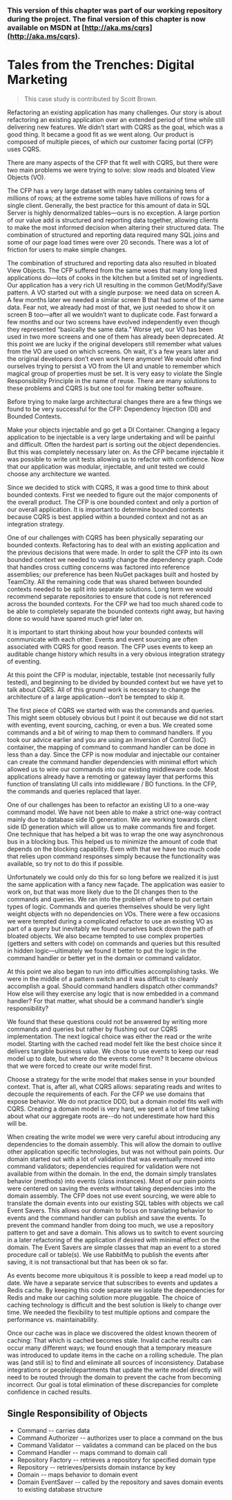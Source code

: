 ### This version of this chapter was part of our working repository during the project. The final version of this chapter is now available on MSDN at [http://aka.ms/cqrs](http://aka.ms/cqrs).

# Tales from the Trenches:  Digital Marketing 

> This case study is contributed by Scott Brown.

Refactoring an existing application has many challenges. Our story is about refactoring an existing application over an extended period of time while still delivering new features. We didn’t start with CQRS as the goal, which was a good thing. It became a good fit as we went along. Our product is composed of multiple pieces, of which our customer facing portal (CFP) uses CQRS.

There are many aspects of the CFP that fit well with CQRS, but there were two main problems we were trying to solve: slow reads and bloated View Objects (VO).
 
The CFP has a very large dataset with many tables containing tens of millions of rows; at the extreme some tables have millions of rows for a single client. Generally, the best practice for this amount of data in SQL Server is highly denormalized tables—ours is no exception. A large portion of our value add is structured and reporting data together, allowing clients to make the most informed decision when altering their structured data. The combination of structured and reporting data required many SQL joins and some of our page load times were over 20 seconds. There was a lot of friction for users to make simple changes.

The combination of structured and reporting data also resulted in bloated View Objects. The CFP suffered from the same woes that many long lived applications do—lots of cooks in the kitchen but a limited set of ingredients. Our application has a very rich UI resulting in the common Get/Modify/Save pattern. A VO started out with a single purpose: we need data on screen A. A few months later we needed a similar screen B that had some of the same data. Fear not, we already had most of that, we just needed to show it on screen B too—after all we wouldn’t want to duplicate code. Fast forward a few months and our two screens have evolved independently even though they represented “basically the same data.” Worse yet, our VO has been used in two more screens and one of them has already been deprecated. At this point we are lucky if the original developers still remember what values from the VO are used on which screens. Oh wait, it's a few years later and the original developers don’t even work here anymore! We would often find ourselves trying to persist a VO from the UI and unable to remember which magical group of properties must be set. It is very easy to violate the Single Responsibility Principle in the name of reuse. There are many solutions to these problems and CQRS is but one tool for making better software. 

Before trying to make large architectural changes there are a few things we found to be very successful for the CFP: Dependency Injection (DI) and Bounded Contexts.

Make your objects injectable and go get a DI Container. Changing a legacy application to be injectable is a very large undertaking and will be painful and difficult. Often the hardest part is sorting out the object dependencies. But this was completely necessary later on. As the CFP became injectable it was possible to write unit tests allowing us to refactor with confidence. Now that our application was modular, injectable, and unit tested we could choose any architecture we wanted.

Since we decided to stick with CQRS, it was a good time to think about bounded contexts. First we needed to figure out the major components of the overall product. The CFP is one bounded context and only a portion of our overall application. It is important to determine bounded contexts because CQRS is best applied within a bounded context and not as an integration strategy.

One of our challenges with CQRS has been physically separating our bounded contexts. Refactoring has to deal with an existing application and the previous decisions that were made. In order to split the CFP into its own bounded context we needed to vastly change the dependency graph. Code that handles cross cutting concerns was factored into reference assemblies; our preference has been NuGet packages built and hosted by TeamCity. All the remaining code that was shared between bounded contexts needed to be split into separate solutions. Long term we would recommend separate repositories to ensure that code is not referenced across the bounded contexts. For the CFP we had too much shared code to be able to completely separate the bounded contexts right away, but having done so would have spared much grief later on.

It is important to start thinking about how your bounded contexts will communicate with each other. Events and event sourcing are often associated with CQRS for good reason. The CFP uses events to keep an auditable change history which results in a very obvious integration strategy of eventing.

At this point the CFP is modular, injectable, testable (not necessarily fully tested), and beginning to be divided by bounded context but we have yet to talk about CQRS. All of this ground work is necessary to change the architecture of a large application--don’t be tempted to skip it.

The first piece of CQRS we started with was the commands and queries. This might seem obtusely obvious but I point it out because we did not start with eventing, event sourcing, caching, or even a bus. We created some commands and a bit of wiring to map them to command handlers. If you took our advice earlier and you are using an Inversion of Control (IoC) container, the mapping of command to command handler can be done in less than a day. Since the CFP is now modular and injectable our container can create the command handler dependencies with minimal effort which allowed us to wire our commands into our existing middleware code. Most applications already have a remoting or gateway layer that performs this function of translating UI calls into middleware / BO functions. In the CFP, the commands and queries replaced that layer.

One of our challenges has been to refactor an existing UI to a one-way command model. We have not been able to make a strict one-way contract mainly due to database side ID generation. We are working towards client side ID generation which will allow us to make commands fire and forget. One technique that has helped a bit was to wrap the one way asynchronous bus in a blocking bus. This helped us to minimize the amount of code that depends on the blocking capability. Even with that we have too much code that relies upon command responses simply because the functionality was available, so try not to do this if possible. 

Unfortunately we could only do this for so long before we realized it is just the same application with a fancy new façade. The application was easier to work on, but that was more likely due to the DI changes then to the commands and queries. We ran into the problem of where to put certain types of logic. Commands and queries themselves should be very light weight objects with no dependencies on VOs. There were a few occasions we were tempted during a complicated refactor to use an existing VO as part of a query but inevitably we found ourselves back down the path of bloated objects. We also became tempted to use complex properties (getters and setters with code) on commands and queries but this resulted in hidden logic—ultimately we found it better to put the logic in the command handler or better yet in the domain or command validator.

At this point we also began to run into difficulties accomplishing tasks. We were in the middle of a pattern switch and it was difficult to cleanly accomplish a goal. Should command handlers dispatch other commands? How else will they exercise any logic that is now embedded in a command handler? For that matter, what should be a command handler’s single responsibility?

We found that these questions could not be answered by writing more commands and queries but rather by flushing out our CQRS implementation. The next logical choice was either the read or the write model. Starting with the cached read model felt like the best choice since it delivers tangible business value. We chose to use events to keep our read model up to date, but where do the events come from? It became obvious that we were forced to create our write model first.

Choose a strategy for the write model that makes sense in your bounded context. That is, after all, what CQRS allows: separating reads and writes to decouple the requirements of each. For the CFP we use domains that expose behavior. We do not practice DDD, but a domain model fits well with CQRS. Creating a domain model is very hard, we spent a lot of time talking about what our aggregate roots are--do not underestimate how hard this will be. 

When creating the write model we were very careful about introducing any dependencies to the domain assembly. This will allow the domain to outlive other application specific technologies, but was not without pain points. Our domain started out with a lot of validation that was eventually moved into command validators; dependencies required for validation were not available from within the domain. In the end, the domain simply translates behavior (methods) into events (class instances). Most of our pain points were centered on saving the events without taking dependencies into the domain assembly. The CFP does not use event sourcing, we were able to translate the domain events into our existing SQL tables with objects we call Event Savers. This allows our domain to focus on translating behavior to events and the command handler can publish and save the events. To prevent the command handler from doing too much, we use a repository pattern to get and save a domain. This allows us to switch to event sourcing in a later refactoring of the application if desired with minimal effect on the domain. The Event Savers are simple classes that map an event to a stored procedure call or table(s). We use RabbitMq to publish the events after saving, it is not transactional but that has been ok so far.

As events become more ubiquitous it is possible to keep a read model up to date. We have a separate service that subscribes to events and updates a Redis cache. By keeping this code separate we isolate the dependencies for Redis and make our caching solution more pluggable. The choice of caching technology is difficult and the best solution is likely to change over time. We needed the flexibility to test multiple options and compare the performance vs. maintainability.

Once our cache was in place we discovered the oldest known theorem of caching: That which is cached becomes stale. Invalid cache results can occur many different ways; we found enough that a temporary measure was introduced to update items in the cache on a rolling schedule. The plan was (and still is) to find and eliminate all sources of inconsistency. Database integrations or people/departments that update the write model directly will need to be routed through the domain to prevent the cache from becoming incorrect. Our goal is total elimination of these discrepancies for complete confidence in cached results.

## Single Responsibility of Objects

* Command -- carries data
* Command Authorizer -- authorizes user to place a command on the bus 
* Command Validator -- validates a command can be placed on the bus
* Command Handler -- maps command to domain call
* Repository Factory -- retrieves a repository for specified domain type
* Repository -- retrieves/persists domain instance by key
* Domain -- maps behavior to domain event
* Domain EventSaver -- called by the repository and saves domain events to existing database structure
